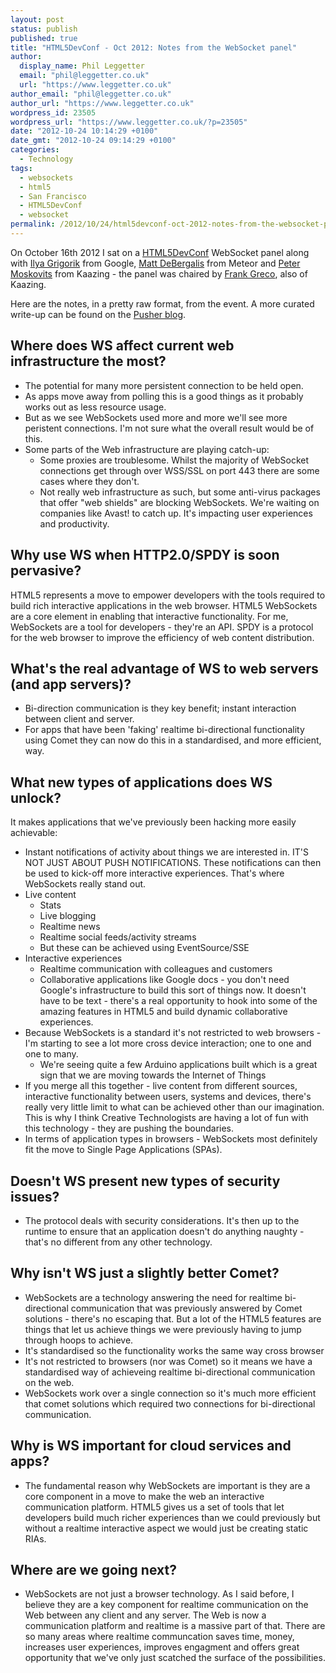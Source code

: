 ```yaml
---
layout: post
status: publish
published: true
title: "HTML5DevConf - Oct 2012: Notes from the WebSocket panel"
author:
  display_name: Phil Leggetter
  email: "phil@leggetter.co.uk"
  url: "https://www.leggetter.co.uk"
author_email: "phil@leggetter.co.uk"
author_url: "https://www.leggetter.co.uk"
wordpress_id: 23505
wordpress_url: "https://www.leggetter.co.uk/?p=23505"
date: "2012-10-24 10:14:29 +0100"
date_gmt: "2012-10-24 09:14:29 +0100"
categories:
  - Technology
tags:
  - websockets
  - html5
  - San Francisco
  - HTML5DevConf
  - websocket
permalink: /2012/10/24/html5devconf-oct-2012-notes-from-the-websocket-panel.html
---
```


<p>On October 16th 2012 I sat on a <a href="http://html5devconf">HTML5DevConf</a> WebSocket panel along with <a href="http://www.igvita.com/">Ilya Grigorik</a> from Google, <a href="https://twitter.com/debergalis">Matt DeBergalis</a> from Meteor and <a href="http://www.twitter.com/pmoskovi">Peter Moskovits</a> from Kaazing - the panel was chaired by <a href="https://twitter.com/frankgreco">Frank Greco</a>, also of Kaazing.</p>

<p>Here are the notes, in a pretty raw format, from the event. A more curated write-up can be found on the <a href="http://blog.pusher.com/2012/10/22/a-realtime-focus-at-html5devconf">Pusher blog</a>.</p>

<h2>Where does WS affect current web infrastructure the most?</h2>
<ul>
<li>The potential for many more persistent connection to be held open.</li>
<li>As apps move away from polling this is a good things as it probably works out as less resource usage.</li>
<li>But as we see WebSockets used more and more we'll see more peristent connections. I'm not sure what the overall result would be of this.</li>
<li>Some parts of the Web infrastructure are playing catch-up:
<ul>
<li>Some proxies are troublesome. Whilst the majority of WebSocket connections get through over WSS/SSL on port 443 there are some cases where they don't.</li>
<li>Not really web infrastructure as such, but some anti-virus packages that offer "web shields" are blocking WebSockets. We're waiting on companies like Avast! to catch up. It's impacting user experiences and productivity.</li>
</ul>
</li>
</ul>
<h2>Why use WS when HTTP2.0/SPDY is soon pervasive?</h2>
<p>HTML5 represents a move to empower developers with the tools required to build rich interactive applications in the web browser. HTML5 WebSockets are a core element in enabling that interactive functionality. For me, WebSockets are a tool for developers - they're an API. SPDY is a protocol for the web browser to improve the efficiency of web content distribution.</p>
<h2>What's the real advantage of WS to web servers (and app servers)?</h2>
<ul>
<li>Bi-direction communication is they key benefit; instant interaction between client and server.</li>
<li>For apps that have been 'faking' realtime bi-directional functionality using Comet they can now do this in a standardised, and more efficient, way.</li>
</ul>
<h2>What new types of applications does WS unlock?</h2>
<p>It makes applications that we've previously been hacking more easily achievable:</p>
<ul>
<li>Instant notifications of activity about things we are interested in. IT'S NOT JUST ABOUT PUSH NOTIFICATIONS. These notifications can then be used to kick-off more interactive experiences. That's where WebSockets really stand out.</li>
<li>Live content
<ul>
<li>Stats</li>
<li>Live blogging</li>
<li>Realtime news</li>
<li>Realtime social feeds/activity streams</li>
<li>But these can be achieved using EventSource/SSE</li>
</ul>
</li>
<li>Interactive experiences
<ul>
<li>Realtime communication with colleagues and customers</li>
<li>Collaborative applications like Google docs - you don't need Google's infrastructure to build this sort of things now. It doesn't have to be text - there's a real opportunity to hook into some of the amazing features in HTML5 and build dynamic collaborative experiences.</li>
</ul>
</li>
<li>Because WebSockets is a standard it's not restricted to web browsers - I'm starting to see a lot more cross device interaction; one to one and one to many.
<ul>
<li>We're seeing quite a few Arduino applications built which is a great sign that we are moving towards the Internet of Things</li>
</ul>
</li>
<li>If you merge all this together - live content from different sources, interactive functionality between users, systems and devices, there's really very little limit to what can be achieved other than our imagination. This is why I think Creative Technologists are having a lot of fun with this technology - they are pushing the boundaries.</li>
<li>In terms of application types in browsers - WebSockets most definitely fit the move to Single Page Applications (SPAs).</li>
</ul>
<h2>Doesn't WS present new types of security issues?</h2>
<ul>
<li>The protocol deals with security considerations. It's then up to the runtime to ensure that an application doesn't do anything naughty - that's no different from any other technology.</li>
</ul>
<h2>Why isn't WS just a slightly better Comet?</h2>
<ul>
<li>WebSockets are a technology answering the need for realtime bi-directional communication that was previously answered by Comet solutions - there's no escaping that. But a lot of the HTML5 features are things that let us achieve things we were previously having to jump through hoops to achieve.</li>
<li>It's standardised so the functionality works the same way cross browser</li>
<li>It's not restricted to browsers (nor was Comet) so it means we have a standardised way of achieveing realtime bi-directional communication on the web.</li>
<li>WebSockets work over a single connection so it's much more efficient that comet solutions which required two connections for bi-directional communication.</li>
</ul>
<h2>Why is WS important for cloud services and apps?</h2>
<ul>
<li>The fundamental reason why WebSockets are important is they are a core component in a move to make the web an interactive communication platform. HTML5 gives us a set of tools that let developers build much richer experiences than we could previously but without a realtime interactive aspect we would just be creating static RIAs.</li>
</ul>
<h2>Where are we going next?</h2>
<ul>
<li>WebSockets are not just a browser technology. As I said before, I believe they are a key component for realtime communication on the Web between any client and any server. The Web is now a communication platform and realtime is a massive part of that. There are so many areas where realtime communcation saves time, money, increases user experiences, improves engagment and offers great opportunity that we've only just scatched the surface of the possibilities.</li>
</ul>
